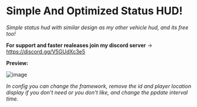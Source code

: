 # Simple And Optimized Status HUD!
*Simple status hud with similar design as my other vehicle hud, and its free too!* 

**For support and faster realeases join my discord server** -> https://discord.gg/V5GUdXc3e5

**Preview:**

![image](https://github.com/user-attachments/assets/8a2b7a92-76b9-4faf-b557-b90aa83ca9f8)


*In config you can change the framework, remove the id and player location display if you don't need or you don't like, and change the ppdate interval time.*
